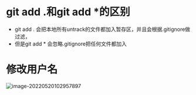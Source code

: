 # git add .和git add *的区别

- git add . 会把本地所有untrack的文件都加入暂存区，并且会根据.gitignore做过滤，
- 但是git add * 会忽略.gitignore把任何文件都加入

# 修改用户名

![image-20220520102957897](C:\Users\ch\AppData\Roaming\Typora\typora-user-images\image-20220520102957897.png)



